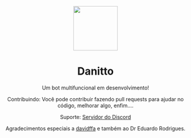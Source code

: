 <div align="center">
  <img src="https://i.imgur.com/NjYYO30.png" height=120 width=120/><br><h1>Danitto</h1>



Um bot multifuncional em desenvolvimento!

Contribuindo:
Você pode contribuir fazendo pull requests para ajudar no código, melhorar algo, enfim....

Suporte:
[Servidor do Discord](https://discord.gg/aj3sSAyMsh)

Agradecimentos especiais a [davidffa](https://github.com/davidffa) e também ao Dr Eduardo Rodrigues.

</div>
